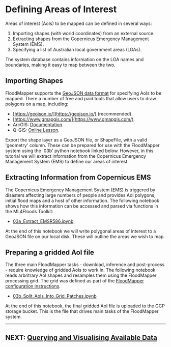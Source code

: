 # Defining Areas of Interest

Areas of interest (AoIs) to be mapped can be defined in several ways:

 1. Importing shapes (with world coordinates) from an external source.
 2. Extracting shapes from the Copernicus Emergency Management System (EMS).
 3. Specifying a list of Australian local government areas (LGAs).

The system database contains information on the LGA names and
boundaries, making it easy to map between the two. 


## Importing Shapes

FloodMapper supports the [GeoJSON data format](https://geojson.org/)
for specifying AoIs to be mapped. There a number of free and paid
tools that allow users to draw polygons on a map, including:

 * [https://geojson.io/](https://geojson.io/) (recommended).
 * [https://www.gmapgis.com/](https://www.gmapgis.com/).
 * ArcGIS: [Documentation](https://desktop.arcgis.com/en/arcmap/latest/manage-data/shapefiles/creating-a-new-shapefile.htm).
 * Q-GIS: [Online Lesson](https://docs.qgis.org/3.22/en/docs/training_manual/create_vector_data/create_new_vector.html).

Export the shape layer as a GeoJSON file, or ShapeFile, with a valid
'geometry' column. These can be prepared for use with the FloodMapper
system using the '03b' python notebook linked below. However, in this
tutorial we will extract information from the Copernicus Emergency
Management System (EMS) to define our areas of interest.


## Extracting Information from Copernicus EMS

The Copernicus Emergency Management System (EMS) is triggered by
disasters affecting large numbers of people and provides AoI polygons,
initial flood maps and a host of other information. The following
notebook shows how this information can be accessed and parsed via
functions in the ML4Floods Toolkit:

 * [03a_Extract_EMSR586.ipynb](03a_Extract_EMSR586.ipynb)

At the end of this notebook we will write polygonal areas of interest
to a GeoJSON file on our local disk. These will outline the areas we
wish to map.


## Preparing a gridded AoI file

The three main FloodMapper tasks - download, inference and
post-process - require knowledge of gridded AoIs to work in. The
following notebook reads arbritrary AoI shapes and resamples them
using the FloodMapper processing grid. The grid was defined as part of
the [FloodMapper configuration instructions](02c_SETUP_CONFIGURATION.md).

 * [03b_Split_AoIs_Into_Grid_Patches.ipynb](03b_Split_AoIs_Into_Grid_Patches.ipynb)

At the end of this notebook, the final gridded AoI file is uploaded to
the GCP storage bucket. This is the file that drives main tasks of the
FloodMapper system.

---

## NEXT: [Querying and Visualising Available Data](04_QUERYING_DATA.md)
